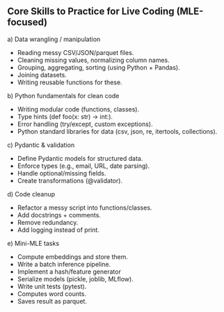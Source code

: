 ## Core Skills to Practice for Live Coding (MLE-focused)

a) Data wrangling / manipulation

- Reading messy CSV/JSON/parquet files.
- Cleaning missing values, normalizing column names.
- Grouping, aggregating, sorting (using Python + Pandas).
- Joining datasets.
- Writing reusable functions for these.

b) Python fundamentals for clean code

- Writing modular code (functions, classes).
- Type hints (def foo(x: str) -> int:).
- Error handling (try/except, custom exceptions).
- Python standard libraries for data (csv, json, re, itertools, collections).

c) Pydantic & validation

- Define Pydantic models for structured data.
- Enforce types (e.g., email, URL, date parsing).
- Handle optional/missing fields.
- Create transformations (@validator).

d) Code cleanup

- Refactor a messy script into functions/classes.
- Add docstrings + comments.
- Remove redundancy.
- Add logging instead of print.

e) Mini-MLE tasks

- Compute embeddings and store them.
- Write a batch inference pipeline.
- Implement a hash/feature generator
- Serialize models (pickle, joblib, MLflow).
- Write unit tests (pytest).
- Computes word counts.
- Saves result as parquet.
